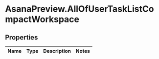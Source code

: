 # AsanaPreview.AllOfUserTaskListCompactWorkspace

## Properties
Name | Type | Description | Notes
------------ | ------------- | ------------- | -------------
